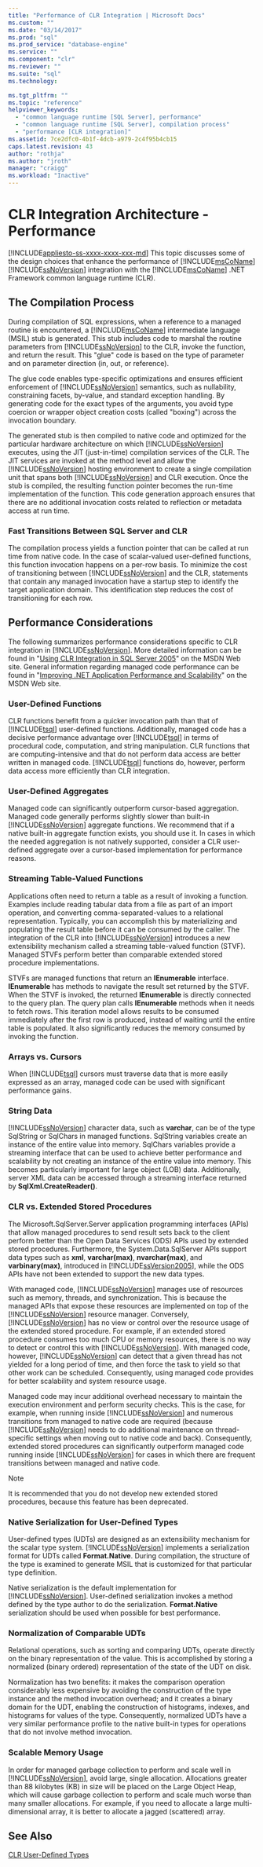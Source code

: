 ```yaml
---
title: "Performance of CLR Integration | Microsoft Docs"
ms.custom: ""
ms.date: "03/14/2017"
ms.prod: "sql"
ms.prod_service: "database-engine"
ms.service: ""
ms.component: "clr"
ms.reviewer: ""
ms.suite: "sql"
ms.technology: 

ms.tgt_pltfrm: ""
ms.topic: "reference"
helpviewer_keywords: 
  - "common language runtime [SQL Server], performance"
  - "common language runtime [SQL Server], compilation process"
  - "performance [CLR integration]"
ms.assetid: 7ce2dfc0-4b1f-4dcb-a979-2c4f95b4cb15
caps.latest.revision: 43
author: "rothja"
ms.author: "jroth"
manager: "craigg"
ms.workload: "Inactive"
---
```

# CLR Integration Architecture  - Performance
[!INCLUDE[appliesto-ss-xxxx-xxxx-xxx-md](../../includes/appliesto-ss-xxxx-xxxx-xxx-md.md)]
  This topic discusses some of the design choices that enhance the performance of [!INCLUDE[msCoName](../../includes/msconame-md.md)] [!INCLUDE[ssNoVersion](../../includes/ssnoversion-md.md)] integration with the [!INCLUDE[msCoName](../../includes/msconame-md.md)] .NET Framework common language runtime (CLR).  
  
## The Compilation Process  
 During compilation of SQL expressions, when a reference to a managed routine is encountered, a [!INCLUDE[msCoName](../../includes/msconame-md.md)] intermediate language (MSIL) stub is generated. This stub includes code to marshal the routine parameters from [!INCLUDE[ssNoVersion](../../includes/ssnoversion-md.md)] to the CLR, invoke the function, and return the result. This "glue" code is based on the type of parameter and on parameter direction (in, out, or reference).  
  
 The glue code enables type-specific optimizations and ensures efficient enforcement of [!INCLUDE[ssNoVersion](../../includes/ssnoversion-md.md)] semantics, such as nullability, constraining facets, by-value, and standard exception handling. By generating code for the exact types of the arguments, you avoid type coercion or wrapper object creation costs (called "boxing") across the invocation boundary.  
  
 The generated stub is then compiled to native code and optimized for the particular hardware architecture on which [!INCLUDE[ssNoVersion](../../includes/ssnoversion-md.md)] executes, using the JIT (just-in-time) compilation services of the CLR. The JIT services are invoked at the method level and allow the [!INCLUDE[ssNoVersion](../../includes/ssnoversion-md.md)] hosting environment to create a single compilation unit that spans both [!INCLUDE[ssNoVersion](../../includes/ssnoversion-md.md)] and CLR execution. Once the stub is compiled, the resulting function pointer becomes the run-time implementation of the function. This code generation approach ensures that there are no additional invocation costs related to reflection or metadata access at run time.  
  
### Fast Transitions Between SQL Server and CLR  
 The compilation process yields a function pointer that can be called at run time from native code. In the case of scalar-valued user-defined functions, this function invocation happens on a per-row basis. To minimize the cost of transitioning between [!INCLUDE[ssNoVersion](../../includes/ssnoversion-md.md)] and the CLR, statements that contain any managed invocation have a startup step to identify the target application domain. This identification step reduces the cost of transitioning for each row.  
  
## Performance Considerations  
 The following summarizes performance considerations specific to CLR integration in [!INCLUDE[ssNoVersion](../../includes/ssnoversion-md.md)]. More detailed information can be found in "[Using CLR Integration in SQL Server 2005](http://go.microsoft.com/fwlink/?LinkId=50332)" on the MSDN Web site. General information regarding managed code performance can be found in "[Improving .NET Application Performance and Scalability](http://go.microsoft.com/fwlink/?LinkId=50333)" on the MSDN Web site.  
  
### User-Defined Functions  
 CLR functions benefit from a quicker invocation path than that of [!INCLUDE[tsql](../../includes/tsql-md.md)] user-defined functions. Additionally, managed code has a decisive performance advantage over [!INCLUDE[tsql](../../includes/tsql-md.md)] in terms of procedural code, computation, and string manipulation. CLR functions that are computing-intensive and that do not perform data access are better written in managed code. [!INCLUDE[tsql](../../includes/tsql-md.md)] functions do, however, perform data access more efficiently than CLR integration.  
  
### User-Defined Aggregates  
 Managed code can significantly outperform cursor-based aggregation. Managed code generally performs slightly slower than built-in [!INCLUDE[ssNoVersion](../../includes/ssnoversion-md.md)] aggregate functions. We recommend that if a native built-in aggregate function exists, you should use it. In cases in which the needed aggregation is not natively supported, consider a CLR user-defined aggregate over a cursor-based implementation for performance reasons.  
  
### Streaming Table-Valued Functions  
 Applications often need to return a table as a result of invoking a function. Examples include reading tabular data from a file as part of an import operation, and converting comma-separated-values to a relational representation. Typically, you can accomplish this by materializing and populating the result table before it can be consumed by the caller. The integration of the CLR into [!INCLUDE[ssNoVersion](../../includes/ssnoversion-md.md)] introduces a new extensibility mechanism called a streaming table-valued function (STVF). Managed STVFs perform better than comparable extended stored procedure implementations.  
  
 STVFs are managed functions that return an **IEnumerable** interface. **IEnumerable** has methods to navigate the result set returned by the STVF. When the STVF is invoked, the returned **IEnumerable** is directly connected to the query plan. The query plan calls **IEnumerable** methods when it needs to fetch rows. This iteration model allows results to be consumed immediately after the first row is produced, instead of waiting until the entire table is populated. It also significantly reduces the memory consumed by invoking the function.  
  
### Arrays vs. Cursors  
 When [!INCLUDE[tsql](../../includes/tsql-md.md)] cursors must traverse data that is more easily expressed as an array, managed code can be used with significant performance gains.  
  
### String Data  
 [!INCLUDE[ssNoVersion](../../includes/ssnoversion-md.md)] character data, such as **varchar**, can be of the type SqlString or SqlChars in managed functions. SqlString variables create an instance of the entire value into memory. SqlChars variables provide a streaming interface that can be used to achieve better performance and scalability by not creating an instance of the entire value into memory. This becomes particularly important for large object (LOB) data. Additionally, server XML data can be accessed through a streaming interface returned by **SqlXml.CreateReader()**.  
  
### CLR vs. Extended Stored Procedures  
 The Microsoft.SqlServer.Server application programming interfaces (APIs) that allow managed procedures to send result sets back to the client perform better than the Open Data Services (ODS) APIs used by extended stored procedures. Furthermore, the System.Data.SqlServer APIs support data types such as **xml**, **varchar(max)**, **nvarchar(max)**, and **varbinary(max)**, introduced in [!INCLUDE[ssVersion2005](../../includes/ssversion2005-md.md)], while the ODS APIs have not been extended to support the new data types.  
  
 With managed code, [!INCLUDE[ssNoVersion](../../includes/ssnoversion-md.md)] manages use of resources such as memory, threads, and synchronization. This is because the managed APIs that expose these resources are implemented on top of the [!INCLUDE[ssNoVersion](../../includes/ssnoversion-md.md)] resource manager. Conversely, [!INCLUDE[ssNoVersion](../../includes/ssnoversion-md.md)] has no view or control over the resource usage of the extended stored procedure. For example, if an extended stored procedure consumes too much CPU or memory resources, there is no way to detect or control this with [!INCLUDE[ssNoVersion](../../includes/ssnoversion-md.md)]. With managed code, however, [!INCLUDE[ssNoVersion](../../includes/ssnoversion-md.md)] can detect that a given thread has not yielded for a long period of time, and then force the task to yield so that other work can be scheduled. Consequently, using managed code provides for better scalability and system resource usage.  
  
 Managed code may incur additional overhead necessary to maintain the execution environment and perform security checks. This is the case, for example, when running inside [!INCLUDE[ssNoVersion](../../includes/ssnoversion-md.md)] and numerous transitions from managed to native code are required (because [!INCLUDE[ssNoVersion](../../includes/ssnoversion-md.md)] needs to do additional maintenance on thread-specific settings when moving out to native code and back). Consequently, extended stored procedures can significantly outperform managed code running inside [!INCLUDE[ssNoVersion](../../includes/ssnoversion-md.md)] for cases in which there are frequent transitions between managed and native code.  
  
> [!NOTE]  
>  It is recommended that you do not develop new extended stored procedures, because this feature has been deprecated.  
  
### Native Serialization for User-Defined Types  
 User-defined types (UDTs) are designed as an extensibility mechanism for the scalar type system. [!INCLUDE[ssNoVersion](../../includes/ssnoversion-md.md)] implements a serialization format for UDTs called **Format.Native**. During compilation, the structure of the type is examined to generate MSIL that is customized for that particular type definition.  
  
 Native serialization is the default implementation for [!INCLUDE[ssNoVersion](../../includes/ssnoversion-md.md)]. User-defined serialization invokes a method defined by the type author to do the serialization. **Format.Native** serialization should be used when possible for best performance.  
  
### Normalization of Comparable UDTs  
 Relational operations, such as sorting and comparing UDTs, operate directly on the binary representation of the value. This is accomplished by storing a normalized (binary ordered) representation of the state of the UDT on disk.  
  
 Normalization has two benefits: it makes the comparison operation considerably less expensive by avoiding the construction of the type instance and the method invocation overhead; and it creates a binary domain for the UDT, enabling the construction of histograms, indexes, and histograms for values of the type. Consequently, normalized UDTs have a very similar performance profile to the native built-in types for operations that do not involve method invocation.  
  
### Scalable Memory Usage  
 In order for managed garbage collection to perform and scale well in [!INCLUDE[ssNoVersion](../../includes/ssnoversion-md.md)], avoid large, single allocation. Allocations greater than 88 kilobytes (KB) in size will be placed on the Large Object Heap, which will cause garbage collection to perform and scale much worse than many smaller allocations. For example, if you need to allocate a large multi-dimensional array, it is better to allocate a jagged (scattered) array.  
  
## See Also  
 [CLR User-Defined Types](../../relational-databases/clr-integration-database-objects-user-defined-types/clr-user-defined-types.md)  
  
  
